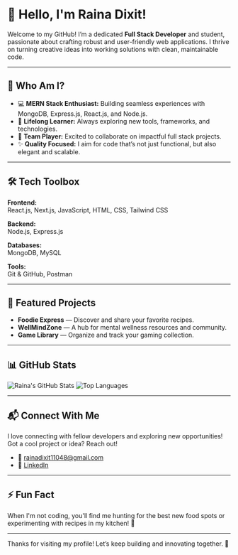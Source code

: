 # 👋 Hello, I'm Raina Dixit!

Welcome to my GitHub! I’m a dedicated **Full Stack Developer** and student, passionate about crafting robust and user-friendly web applications. I thrive on turning creative ideas into working solutions with clean, maintainable code.

---

## 🚀 Who Am I?

- 💻 **MERN Stack Enthusiast:** Building seamless experiences with MongoDB, Express.js, React.js, and Node.js.
- 🌱 **Lifelong Learner:** Always exploring new tools, frameworks, and technologies.
- 🤝 **Team Player:** Excited to collaborate on impactful full stack projects.
- ✨ **Quality Focused:** I aim for code that’s not just functional, but also elegant and scalable.

---

## 🛠️ Tech Toolbox

**Frontend:**  
React.js, Next.js, JavaScript, HTML, CSS, Tailwind CSS

**Backend:**  
Node.js, Express.js

**Databases:**  
MongoDB, MySQL

**Tools:**  
Git & GitHub, Postman

---

## 🌟 Featured Projects

- **Foodie Express** — Discover and share your favorite recipes.
- **WellMindZone** — A hub for mental wellness resources and community.
- **Game Library** — Organize and track your gaming collection.

---

## 📊 GitHub Stats

![Raina's GitHub Stats](https://github-readme-stats.vercel.app/api?username=rainadixit123&show_icons=true&theme=radical)
![Top Languages](https://github-readme-stats.vercel.app/api/top-langs/?username=rainadixit123&layout=compact&theme=radical)

---

## 📬 Connect With Me

I love connecting with fellow developers and exploring new opportunities! Got a cool project or idea? Reach out!

- 📧 [rainadixit11048@gmail.com](mailto:rainadixit11048@gmail.com)
- 🔗 [LinkedIn](https://www.linkedin.com/in/raina-dixit-a62b02300/)

---

## ⚡ Fun Fact

When I'm not coding, you'll find me hunting for the best new food spots or experimenting with recipes in my kitchen! 🍜

---

Thanks for visiting my profile! Let’s keep building and innovating together. 🚀
